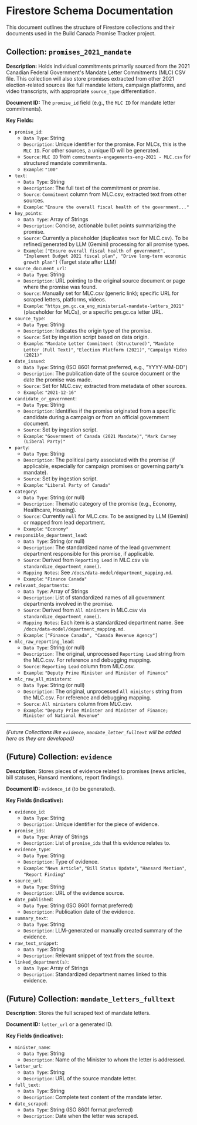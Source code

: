 # Firestore Schema Documentation

This document outlines the structure of Firestore collections and their documents used in the Build Canada Promise Tracker project.

## Collection: `promises_2021_mandate`

**Description:** Holds individual commitments primarily sourced from the 2021 Canadian Federal Government's Mandate Letter Commitments (MLC) CSV file. This collection will also store promises extracted from other 2021 election-related sources like full mandate letters, campaign platforms, and video transcripts, with appropriate `source_type` differentiation.

**Document ID:** The `promise_id` field (e.g., the `MLC ID` for mandate letter commitments).

**Key Fields:**

*   `promise_id`:
    *   `Data Type`: String
    *   `Description`: Unique identifier for the promise. For MLCs, this is the `MLC ID`. For other sources, a unique ID will be generated.
    *   `Source`: `MLC ID` from `commitments-engagements-eng-2021 - MLC.csv` for structured mandate commitments.
    *   `Example`: `"100"`
*   `text`:
    *   `Data Type`: String
    *   `Description`: The full text of the commitment or promise.
    *   `Source`: `Commitment` column from MLC.csv; extracted text from other sources.
    *   `Example`: `"Ensure the overall fiscal health of the government..."`
*   `key_points`:
    *   `Data Type`: Array of Strings
    *   `Description`: Concise, actionable bullet points summarizing the promise.
    *   `Source`: Currently a placeholder (duplicates `text` for MLC.csv). To be refined/generated by LLM (Gemini) processing for all promise types.
    *   `Example`: `["Ensure overall fiscal health of government", "Implement Budget 2021 fiscal plan", "Drive long-term economic growth plan"]` (Target state after LLM)
*   `source_document_url`:
    *   `Data Type`: String
    *   `Description`: URL pointing to the original source document or page where the promise was found.
    *   `Source`: Manually set for MLC.csv (generic link); specific URL for scraped letters, platforms, videos.
    *   `Example`: `"https_pm.gc.ca_eng_ministerial-mandate-letters_2021"` (placeholder for MLCs), or a specific pm.gc.ca letter URL.
*   `source_type`:
    *   `Data Type`: String
    *   `Description`: Indicates the origin type of the promise.
    *   `Source`: Set by ingestion script based on data origin.
    *   `Example`: `"Mandate Letter Commitment (Structured)"`, `"Mandate Letter (Full Text)"`, `"Election Platform (2021)"`, `"Campaign Video (2021)"`
*   `date_issued`:
    *   `Data Type`: String (ISO 8601 format preferred, e.g., "YYYY-MM-DD")
    *   `Description`: The publication date of the source document or the date the promise was made.
    *   `Source`: Set for MLC.csv; extracted from metadata of other sources.
    *   `Example`: `"2021-12-16"`
*   `candidate_or_government`:
    *   `Data Type`: String
    *   `Description`: Identifies if the promise originated from a specific candidate during a campaign or from an official government document.
    *   `Source`: Set by ingestion script.
    *   `Example`: `"Government of Canada (2021 Mandate)"`, `"Mark Carney (Liberal Party)"`
*   `party`:
    *   `Data Type`: String
    *   `Description`: The political party associated with the promise (if applicable, especially for campaign promises or governing party's mandate).
    *   `Source`: Set by ingestion script.
    *   `Example`: `"Liberal Party of Canada"`
*   `category`:
    *   `Data Type`: String (or null)
    *   `Description`: Thematic category of the promise (e.g., Economy, Healthcare, Housing).
    *   `Source`: Currently `null` for MLC.csv. To be assigned by LLM (Gemini) or mapped from lead department.
    *   `Example`: `"Economy"`
*   `responsible_department_lead`:
    *   `Data Type`: String (or null)
    *   `Description`: The standardized name of the lead government department responsible for this promise, if applicable.
    *   `Source`: Derived from `Reporting Lead` in MLC.csv via `standardize_department_name()`.
    *   `Mapping Notes`: See `/docs/data-model/department_mapping.md`.
    *   `Example`: `"Finance Canada"`
*   `relevant_departments`:
    *   `Data Type`: Array of Strings
    *   `Description`: List of standardized names of all government departments involved in the promise.
    *   `Source`: Derived from `All ministers` in MLC.csv via `standardize_department_name()`.
    *   `Mapping Notes`: Each item is a standardized department name. See `/docs/data-model/department_mapping.md`.
    *   `Example`: `["Finance Canada", "Canada Revenue Agency"]`
*   `mlc_raw_reporting_lead`:
    *   `Data Type`: String (or null)
    *   `Description`: The original, unprocessed `Reporting Lead` string from the MLC.csv. For reference and debugging mapping.
    *   `Source`: `Reporting Lead` column from MLC.csv.
    *   `Example`: `"Deputy Prime Minister and Minister of Finance"`
*   `mlc_raw_all_ministers`:
    *   `Data Type`: String (or null)
    *   `Description`: The original, unprocessed `All ministers` string from the MLC.csv. For reference and debugging mapping.
    *   `Source`: `All ministers` column from MLC.csv.
    *   `Example`: `"Deputy Prime Minister and Minister of Finance; Minister of National Revenue"`

---

*(Future Collections like `evidence`, `mandate_letter_fulltext` will be added here as they are developed)*

## (Future) Collection: `evidence`

**Description:** Stores pieces of evidence related to promises (news articles, bill statuses, Hansard mentions, report findings).

**Document ID:** `evidence_id` (to be generated).

**Key Fields (indicative):**

*   `evidence_id`:
    *   `Data Type`: String
    *   `Description`: Unique identifier for the piece of evidence.
*   `promise_ids`:
    *   `Data Type`: Array of Strings
    *   `Description`: List of `promise_id`s that this evidence relates to.
*   `evidence_type`:
    *   `Data Type`: String
    *   `Description`: Type of evidence.
    *   `Example`: `"News Article"`, `"Bill Status Update"`, `"Hansard Mention"`, `"Report Finding"`
*   `source_url`:
    *   `Data Type`: String
    *   `Description`: URL of the evidence source.
*   `date_published`:
    *   `Data Type`: String (ISO 8601 format preferred)
    *   `Description`: Publication date of the evidence.
*   `summary_text`:
    *   `Data Type`: String
    *   `Description`: LLM-generated or manually created summary of the evidence.
*   `raw_text_snippet`:
    *   `Data Type`: String
    *   `Description`: Relevant snippet of text from the source.
*   `linked_department(s)`:
    *   `Data Type`: Array of Strings
    *   `Description`: Standardized department names linked to this evidence.

## (Future) Collection: `mandate_letters_fulltext`

**Description:** Stores the full scraped text of mandate letters.

**Document ID:** `letter_url` or a generated ID.

**Key Fields (indicative):**

*   `minister_name`:
    *   `Data Type`: String
    *   `Description`: Name of the Minister to whom the letter is addressed.
*   `letter_url`:
    *   `Data Type`: String
    *   `Description`: URL of the source mandate letter.
*   `full_text`:
    *   `Data Type`: String
    *   `Description`: Complete text content of the mandate letter.
*   `date_scraped`:
    *   `Data Type`: String (ISO 8601 format preferred)
    *   `Description`: Date when the letter was scraped.